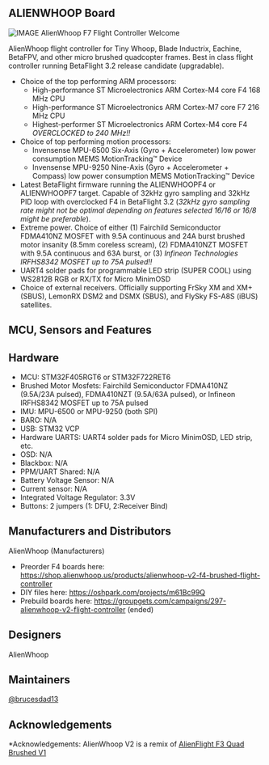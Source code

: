 ## ALIENWHOOP Board

![IMAGE AlienWhoop F7 Flight Controller Welcome](https://scontent-iad3-1.xx.fbcdn.net/v/t1.0-9/20375760_1452516294794035_3452827763551447574_n.png?oh=ce87191ab286e5735aee62b3992636ee&oe=5A38B747)

AlienWhoop flight controller for Tiny Whoop, Blade Inductrix, Eachine, BetaFPV, and other micro brushed quadcopter frames. Best in class flight controller running BetaFlight 3.2 release candidate (upgradable).

* Choice of the top performing ARM processors: 
  * High-performance ST Microelectronics ARM Cortex-M4 core F4 168 MHz CPU
  * High-performance ST Microelectronics ARM Cortex-M7 core F7 216 MHz CPU
  * Highest-performer ST Microelectronics ARM Cortex-M4 core F4 *OVERCLOCKED to 240 MHz!!*
* Choice of top performing motion processors: 
  * Invensense MPU-6500 Six-Axis (Gyro + Accelerometer) low power consumption MEMS MotionTracking™ Device
  * Invensense MPU-9250 Nine-Axis (Gyro + Accelerometer + Compass) low power consumption MEMS MotionTracking™ Device
* Latest BetaFlight firmware running the ALIENWHOOPF4 or ALIENWHOOPF7 target. Capable of 32kHz gyro sampling and 32kHz PID loop with overclocked F4 in BetaFlight 3.2 (*32kHz gyro sampling rate might not be optimal depending on features selected 16/16 or 16/8 might be preferable*).
* Extreme power. Choice of either (1) Fairchild Semiconductor FDMA410NZ MOSFET with 9.5A continuous and 24A burst brushed motor insanity (8.5mm coreless scream), (2) FDMA410NZT MOSFET with 9.5A continuous and 63A burst, or (3) *Infineon Technologies IRFHS8342 MOSFET up to 75A pulsed!!*
* UART4 solder pads for programmable LED strip (SUPER COOL) using WS2812B RGB or RX/TX for Micro MinimOSD
* Choice of external receivers. Officially supporting FrSky XM and XM+ (SBUS), LemonRX DSM2 and DSMX (SBUS), and FlySky FS-A8S (iBUS) satellites.

## MCU, Sensors and Features

## Hardware

  - MCU: STM32F405RGT6 or STM32F722RET6
  - Brushed Motor Mosfets: Fairchild Semiconductor FDMA410NZ (9.5A/23A pulsed), FDMA410NZT (9.5A/63A pulsed), or Infineon IRFHS8342 MOSFET up to 75A pulsed
  - IMU: MPU-6500 or MPU-9250 (both SPI)
  - BARO: N/A
  - USB: STM32 VCP 
  - Hardware UARTS: UART4 solder pads for Micro MinimOSD, LED strip, etc.
  - OSD: N/A
  - Blackbox: N/A
  - PPM/UART Shared: N/A 
  - Battery Voltage Sensor: N/A
  - Current sensor: N/A
  - Integrated Voltage Regulator: 3.3V
  - Buttons: 2 jumpers (1: DFU, 2:Receiver Bind)

## Manufacturers and Distributors
  AlienWhoop (Manufacturers)
  
  - Preorder F4 boards here: https://shop.alienwhoop.us/products/alienwhoop-v2-f4-brushed-flight-controller
  - DIY files here: https://oshpark.com/projects/m61Bc99Q
  - Prebuild boards here: https://groupgets.com/campaigns/297-alienwhoop-v2-flight-controller (ended)

## Designers

  AlienWhoop

## Maintainers

  [@brucesdad13](https://github.com/brucesdad13)

## Acknowledgements

*Acknowledgements: AlienWhoop V2 is a remix of [AlienFlight F3 Quad Brushed V1](https://github.com/brucesdad13/AlienFlightArchive/tree/master/Flight-Controllers/F3-V1/F3-Quad)